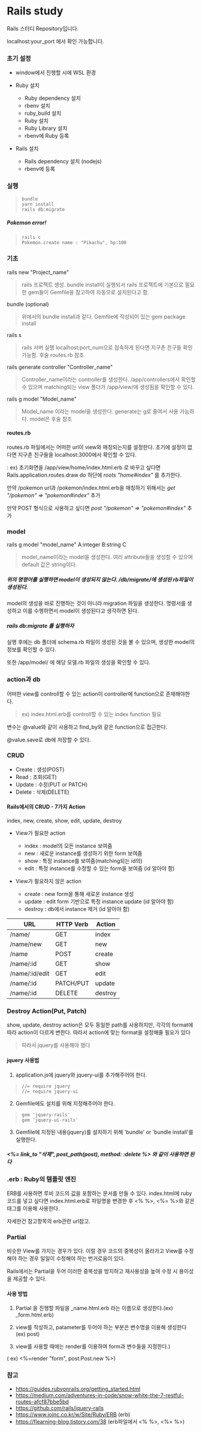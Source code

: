# Rails study

Rails 스터디 Repository입니다.

localhost:your_port 에서 확인 가능합니다.

### 초기 설정

* window에서 진행할 시에 WSL 환경
* Ruby 설치
  * Ruby dependency 설치
  * rbenv 설치
  * ruby_build 설치
  * Ruby 설치
  * Ruby Library 설치
  * rbenv에 Ruby 등록

* Rails 설치
  * Rails dependency 설치 (nodejs)
  * rbenv에 등록

### 실행

> ```
> bundle
> yarn install
> rails db:migrate
> ```

##### Pokemon error!

> ```
> rails c
> Pokemon.create name : "Pikachu", hp:100
> ```


### 기초

rails new "Project_name"
> rails 프로젝트 생성. bundle install이 실행되서 rails 프로젝트에 기본으로 필요한 gem들이 Gemfile을 참고하여 자동으로 설치된다고 함.

bundle (optional)
> 위에서의 bundle install과 같다. Gemfile에 작성되어 있는 gem package install

rails s
> rails 서버 실행
>localhost:port_num으로 접속하게 된다면 지구촌 친구들 확인 가능함. 후술 routes.rb 참조

rails generate controller "Controller_name"
> Controller_name이라는 controller를 생성한다. /app/controllers에서 확인할 수 있으며 matching되는 view 폴더가 /app/view/에 생성됨을 확인할 수 있다.

rails g model "Model_name"
> Model_name 이라는 model을 생성한다. generate는 g로 줄여서 사용 가능하다. model은 후술 참조

#### routes.rb

routes.rb 파일에서는 어떠한 url이 view와 매칭되는지를 설정한다. 초기에 설정이 없다면 지구촌 친구들을 localhost:3000에서 확인할 수 있다.

: ex) 초기화면을 /app/view/home/index.html.erb 로 바꾸고 싶다면 Rails.application.routes.draw do 하단에 _roots "home#index"_ 를 추가한다.

만약 /pokemon url과 /pokemon/index.html.erb을 매칭하기 위해서는 _get "/pokemon" => "pokemon#index"_ 추가

만약 POST 형식으로 사용하고 싶다면 _post "/pokemon" => "pokemon#index"_ 추가

### model

rails g model "model_name" A:integer B:string C
> model_name이라는 model을 생성한다. 여러 attribute들을 생성할 수 있으며 default 값은 string이다.

##### 위의 명령어를 실행하면 model이 생성되지 않는다. /db/migrate/에 생성된 rb파일이 생성된다.

model의 생성을 바로 진행하는 것이 아니라 migration 파일을 생성한다. 명령서를 생성하고 이를 수행하면서 model이 생성된다고 생각하면 된다.

##### rails db:migrate 를 실행하자

실행 후에는 db 폴더에 schema.rb 파일이 생성된 것을 볼 수 있으며, 생성한 model의 정보를 확인할 수 있다.

또한 /app/model/ 에 해당 모델.rb 파일의 생성을 확인할 수 있다.

### action과 db

어떠한 view를 controll할 수 있는 action이 controller에 function으로 존재해야한다.
> ex) index.html.erb를 controll할 수 있는 index function 필요

변수는 @value와 같이 사용하고 find_by와 같은 function으로 접근한다.

@value.save로 db에 저장할 수 있다.

### CRUD
* Create : 생성(POST)
* Read : 조회(GET)
* Update : 수정(PUT or PATCH)
* Delete : 삭제(DELETE)

#### Rails에서의 CRUD - 7가지 Action

index, new, create, show, edit, update, destroy

* View가 필요한 action
  * index : model의 모든 instance 보여줌
  * new : 새로운 instance를 생성하기 위한 form 보여줌
  * show : 특정 instance를 보여줌(matching되는 id의)
  * edit : 특정 instance를 수정할 수 있는 form을 보여줌 (id 알아야 함)

* View가 필요하지 않은 action
  * create : new form을 통해 새로운 instance 생성
  * update : edit form 기반으로 특정 instance update (id 알아야 함)
  * destroy : db에서 instance 제거 (id 알아야 함)

| **URL** | **HTTP Verb** |  **Action**|
|------------|-------------|------------|
| /name/         | GET       | index  
| /name/new         | GET       | new   
| /name          | POST      | create   
| /name/:id      | GET       | show       
| /name/:id/edit | GET       | edit       
| /name/:id      | PATCH/PUT | update    
| /name/:id      | DELETE    | destroy  

### Destroy Action(Put, Patch)

show, update, destroy action은 모두 동일한 path를 사용하지만, 각각의 format에 따라 action이 다르게 변한다. 따라서 action에 맞는 format을 설정해줄 필요가 있다

> 따라서 jquery를 사용해야 했다

#### jquery 사용법

1. application.js에 jquery와 jquery-ui를 추가해주어야 한다.
>```
>//= require jquery
>//= require jquery-ui
>```

2. Gemfile에도 설치를 위해 지정해주어야 한다.

>```
>gem 'jquery-rails'
>gem 'jquery-ui-rails'
>```

3. Gemfile에 지정된 내용(jquery)를 설치하기 위해 'bundle' or 'bundle install'를 실행한다.

##### <%= link_to "삭제", post_path(post), method: :delete %> 와 같이 사용하면 된다

### .erb : Ruby의 템플릿 엔진

ERB를 사용하면 루비 코드의 값을 포함하는 문서를 만들 수 있다. index.html에 ruby 코드를 넣고 싶다면 index.html.erb로 파일명을 변경한 후 <% %>, <%= %>와 같은 태그를 이용해 사용한다.

자세한건 참고항목의 erb관련 url참고. 

### Partial

비슷한 View를 가지는 경우가 있다. 이럴 경우 코드의 중복성이 올라가고 View를 수정해야 하는 경우 일일이 수정해야 하는 번거로움이 있다.

Rails에서는 Partial을 두어 이러한 중복성을 방지하고 재사용성을 높여 수정 시 용이성을 제공할 수 있다.

#### 사용 방법

1. Partial 을 진행할 파일을 _name.html.erb 라는 이름으로 생성한다.(ex) _form.html.erb)

2. view를 작성하고, patameter를 두어야 하는 부분은 변수명을 이용해 생성한다 (ex) post)

3. view를 사용할 때에는 render를 이용하여 form과 변수들을 지정한다.)

( ex) <%=render "form", post:Post.new %>)



### 참고

* https://guides.rubyonrails.org/getting_started.html
* https://medium.com/adventures-in-code/snow-white-the-7-restful-routes-afcf87bbe5bd
* https://github.com/rails/jquery-rails
* https://www.joinc.co.kr/w/Site/Ruby/ERB (erb)
* https://flearning-blog.tistory.com/38 (erb파일에서 <% %>, <%= %>)
